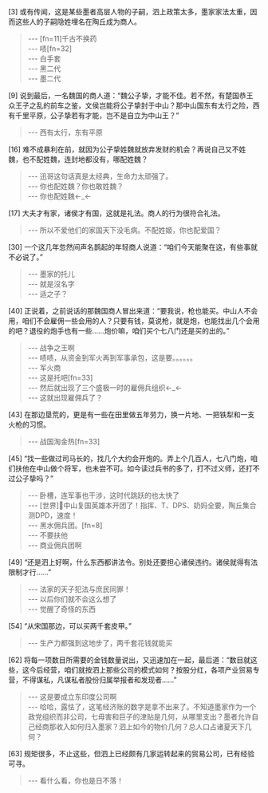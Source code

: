 
[3] 或有传闻，这是某些墨者高层人物的子嗣，泗上政策太多，墨家家法太重，因而这些人的子嗣隐姓埋名在陶丘成为商人。
>--- [fn=11]千古不换药<br>
>--- 啧[fn=32]<br>
>--- 白手套<br>
>--- 黑二代<br>
>--- 墨二代<br>

[9] 说到最后，一名魏国的商人道：“魏公子挚，才能不佳。若不然，有楚国恭王众王子之乱的前车之鉴，文侯岂能将公子挚封于中山？那中山国东有太行之险，西有千里平原，公子挚若有才能，岂不是自立为中山王？”
>--- 西有太行，东有平原<br>

[16] 难不成暴利在前，就因为公子挚姓魏就放弃发财的机会？再说自己又不姓魏，也不配姓魏，连封地都没有，哪配姓魏？
>--- 迅哥这句话真是太经典，生命力太顽强了。<br>
>--- 你也配姓魏？你也敢姓魏？<br>
>--- 你也配姓魏←_←<br>

[17] 大夫才有家，诸侯才有国，这就是礼法。商人的行为很符合礼法。
>--- 所以不爱他们的家国天下没毛病。不配姓姬，你也配爱国？<br>

[30] 一个这几年忽然间声名鹊起的年轻商人说道：“咱们今天能聚在这，有些事就不必说了。”
>--- 墨家的托儿<br>
>--- 就是沒名字<br>
>--- 适之子？<br>

[40] 正说着，之前说话的那魏国商人冒出来道：“要我说，枪也能买。中山人不会用，咱们不会雇佣一些会用的人？只要有钱，莫说枪，就是炮，也能找出几个会用的吧？退役的炮手也有一些……炮价嘛，咱们买个七八门还是买的出的。”
>--- 战争之王啊<br>
>--- 啧啧，从资金到军火再到军事承包，这是要。。。。。。<br>
>--- 军火商<br>
>--- 这是托吧[fn=33]<br>
>--- 然后就出现了三个盛极一时的雇佣兵组织←_←<br>
>--- 这就出现雇佣兵了？<br>

[43] 在那边垦荒的，更是有一些在田里做五年劳力，换一片地、一把铁犁和一支火枪的习惯。
>--- 战国淘金热[fn=33]<br>

[45] “找一些做过司马长的，找几个大约会开炮的。弄上个几百人，七八门炮，咱们扶他在中山做个将军，也未尝不可。如今读过兵书的多了，打不过义师，还打不过公子挚吗？”
>--- 卧槽，连军事也干涉，这时代跳跃的也太快了<br>
>--- [世界]📢中山复国英雄本开团了！指挥、T、DPS、奶妈全要，陶丘集合测DPD，速度！<br>
>--- 黑水佣兵团。[fn=8]<br>
>--- 不要扶他<br>
>--- 商业佣兵团啊<br>

[49] “还是泗上好啊，什么东西都讲法令。别处还要担心诸侯违约。诸侯就得有法限制才行……”
>--- 法家的天子犯法与庶民同罪！<br>
>--- 以后你们就不会这么想了<br>
>--- 觉醒了奇怪的东西<br>

[54] “从宋国那边，可以买两千套皮甲。”
>--- 生产力都强到这地步了，两千套花钱就能买<br>

[62] 将每一项数目所需要的金钱数量说出，又迅速加在一起，最后道：“数目就这些，这今后经营，咱们就按泗上那些公司的模式如何？按股分红，各项产业贸易专营，不得谋私，凡谋私者股份归属举报者和发现者……”
>--- 这是要成立东印度公司啊<br>
>--- 哈哈，露怯了，这笔经济账的数字是拿不出来了。不知道墨家作为一个政党组织而非公司，七毋害和巨子的津贴是几何，从哪里支出？墨者允许自己经商那收入如何归入墨家？泗上如今的物价几何？总人口占诸夏天下几何？<br>

[63] 规矩很多，不止这些，但泗上已经颇有几家运转起来的贸易公司，已有经验可寻。
>--- 看什么看，你也是日不落！<br>
